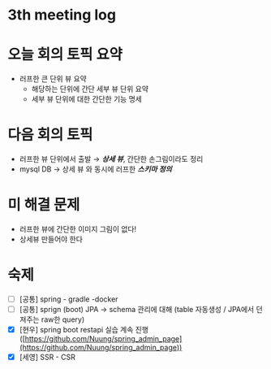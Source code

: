 # 3th meeting log

# 오늘 회의 토픽 요약

- 러프한 큰 단위 뷰 요약
    - 해당하는 단위에 간단 세부 뷰 단위 요약
    - 세부 뷰 단위에 대한 간단한 기능 명세

# 다음 회의 토픽

- 러프한 뷰 단위에서 출발 → ***상세 뷰***, 간단한 손그림이라도 정리
- mysql DB → 상세 뷰 와 동시에 러프한 ***스키마 정의***

# 미 해결 문제

- 러프한 뷰에 간단한 이미지 그림이 없다!
- 상세뷰 만들어야 한다

# 숙제

- [ ]  [공통] spring - gradle -docker
- [ ]  [공통] sprign (boot) JPA → schema 관리에 대해 (table 자동생성 / JPA에서 던져주는 raw한 query)
- [x]  [현우] spring boot restapi 실습 계속 진행([https://github.com/Nuung/spring_admin_page](https://github.com/Nuung/spring_admin_page))
- [x]  [세영] SSR - CSR